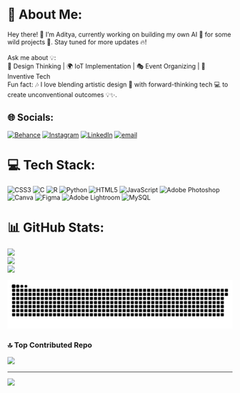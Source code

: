 # 💫 About Me:
Hey there! 👋 I’m Aditya, currently working on building my own AI 🤖 for some wild projects 🚀. Stay tuned for more updates 🔥!<br><br>Ask me about 💡:<br>🎨 Design Thinking | 🌍 IoT Implementation | 🎭 Event Organizing | 🚀 Inventive Tech<br>Fun fact: 🎶 I love blending artistic design 🎨 with forward-thinking tech 💻 to create unconventional outcomes 💡✨.


## 🌐 Socials:
[![Behance](https://img.shields.io/badge/Behance-1769ff?logo=behance&logoColor=white)](https://behance.net/adityasingh966) [![Instagram](https://img.shields.io/badge/Instagram-%23E4405F.svg?logo=Instagram&logoColor=white)](https://instagram.com/k_aditya_singh) [![LinkedIn](https://img.shields.io/badge/LinkedIn-%230077B5.svg?logo=linkedin&logoColor=white)](https://linkedin.com/in/itsadityasingh) [![email](https://img.shields.io/badge/Email-D14836?logo=gmail&logoColor=white)](mailto:adityasingh28012007@gmail.com) 

# 💻 Tech Stack:
![CSS3](https://img.shields.io/badge/css3-%231572B6.svg?style=flat&logo=css3&logoColor=white) ![C](https://img.shields.io/badge/c-%2300599C.svg?style=flat&logo=c&logoColor=white) ![R](https://img.shields.io/badge/r-%23276DC3.svg?style=flat&logo=r&logoColor=white) ![Python](https://img.shields.io/badge/python-3670A0?style=flat&logo=python&logoColor=ffdd54) ![HTML5](https://img.shields.io/badge/html5-%23E34F26.svg?style=flat&logo=html5&logoColor=white) ![JavaScript](https://img.shields.io/badge/javascript-%23323330.svg?style=flat&logo=javascript&logoColor=%23F7DF1E) ![Adobe Photoshop](https://img.shields.io/badge/adobe%20photoshop-%2331A8FF.svg?style=flat&logo=adobe%20photoshop&logoColor=white) ![Canva](https://img.shields.io/badge/Canva-%2300C4CC.svg?style=flat&logo=Canva&logoColor=white) ![Figma](https://img.shields.io/badge/figma-%23F24E1E.svg?style=flat&logo=figma&logoColor=white) ![Adobe Lightroom](https://img.shields.io/badge/Adobe%20Lightroom-31A8FF.svg?style=flat&logo=Adobe%20Lightroom&logoColor=white) ![MySQL](https://img.shields.io/badge/mysql-4479A1.svg?style=flat&logo=mysql&logoColor=white)
# 📊 GitHub Stats:
![](https://github-readme-stats.vercel.app/api?username=its-aditya-singh&theme=dark&hide_border=false&include_all_commits=false&count_private=false)<br/>
![](https://nirzak-streak-stats.vercel.app/?user=its-aditya-singh&theme=dark&hide_border=false)<br/>
![](https://github-readme-stats.vercel.app/api/top-langs/?username=its-aditya-singh&theme=dark&hide_border=false&include_all_commits=false&count_private=false&layout=compact)


![snake gif](https://github.com/its-aditya-singh/its-aditya-singh/blob/output/github-snake-dark.svg)


### 🔝 Top Contributed Repo
![](https://github-contributor-stats.vercel.app/api?username=its-aditya-singh&limit=5&theme=dark&combine_all_yearly_contributions=true)

---
[![](https://visitcount.itsvg.in/api?id=its-aditya-singh&icon=0&color=0)](https://visitcount.itsvg.in)

